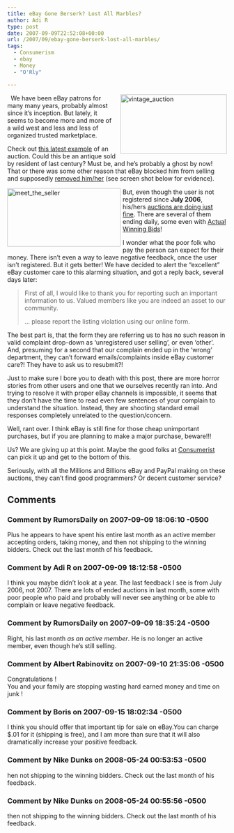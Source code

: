 ```yaml
---
title: eBay Gone Berserk? Lost All Marbles?
author: Adi R
type: post
date: 2007-09-09T22:52:08+00:00
url: /2007/09/ebay-gone-berserk-lost-all-marbles/
tags:
  - Consumerism
  - ebay
  - Money
  - "O'Rly"

---
```

<a href="http://cgi.ebay.com/Vintage-Crank-Desk-Telephone-Cranks-on-Front-Neat_W0QQitemZ9138891422QQihZ020QQcategoryZ73373QQssPageNameZWDVWQQrdZ1QQcmdZViewItem" target="_blank"><img style="border-right: 0px; border-top: 0px; margin: 0px 0px 0px 10px; border-left: 0px; border-bottom: 0px" height="136" alt="vintage_auction" src="https://i0.wp.com/www.adir1.com//uploads/2007/09/vintage-auction.jpg?resize=244%2C136" width="244" align="right" border="0" data-recalc-dims="1" /></a>&nbsp; We have been eBay patrons for many many years, probably almost since it&#8217;s inception. But lately, it seems to become more and more of a wild west and less and less of organized trusted marketplace.

Check out <a href="http://cgi.ebay.com/Vintage-Crank-Desk-Telephone-Cranks-on-Front-Neat_W0QQitemZ9138891422QQihZ020QQcategoryZ73373QQssPageNameZWDVWQQrdZ1QQcmdZViewItem" target="_blank">this latest example</a> of an auction. Could this be an antique sold by resident of last century? Must be, and he&#8217;s probably a ghost by now! That or there was some other reason that eBay blocked him from selling and supposedly <a href="http://myworld.ebay.com/kbr1957/" target="_blank">removed him/her</a> (see screen shot below for evidence).

<a href="http://myworld.ebay.com/kbr1957/" target="_blank"><img style="border-right: 0px; border-top: 0px; margin: 0px 5px 0px 0px; border-left: 0px; border-bottom: 0px" height="134" alt="meet_the_seller" src="https://i0.wp.com/www.adir1.com//uploads/2007/09/meet-the-seller.jpg?resize=260%2C134" width="260" align="left" border="0" data-recalc-dims="1" /></a>But, even though the user is not registered since **July 2006**, his/hers <a href="http://search.ebay.com/_W0QQsassZkbr1957" target="_blank">auctions are doing just fine</a>. There are several of them ending daily, some even with <a href="http://cgi.ebay.com/2001-Tiger-Woods-How-I-Play-Golf-VERY-Cool-Look_W0QQitemZ4638802538QQihZ020QQcategoryZ378QQssPageNameZWDVWQQrdZ1QQcmdZViewItem" target="_blank">Actual Winning Bids</a>!

I wonder what the poor folk who pay the person can expect for their money. There isn&#8217;t even a way to leave negative feedback, once the user isn&#8217;t registered. But it gets better! We have decided to alert the &#8220;excellent&#8221; eBay customer care to this alarming situation, and got a reply back, several days later:

> First of all, I would like to thank you for reporting such an important information to us. Valued members like you are indeed an asset to our community.
> 
> &#8230; please report the listing violation using our online form.

The best part is, that the form they are referring us to has no such reason in valid complaint drop-down as &#8216;unregistered user selling&#8217;, or even &#8216;other&#8217;. And, presuming for a second that our complain ended up in the &#8216;wrong&#8217; department, they can&#8217;t forward emails/complaints inside eBay customer care?! They have to ask us to resubmit?!

Just to make sure I bore you to death with this post, there are more horror stories from other users and one that we ourselves recently ran into. And trying to resolve it with proper eBay channels is impossible, it seems that they don&#8217;t have the time to read even few sentences of your complain to understand the situation. Instead, they are shooting standard email responses completely unrelated to the question/concern.

Well, rant over. I think eBay is still fine for those cheap unimportant purchases, but if you are planning to make a major purchase, beware!!!

Us? We are giving up at this point. Maybe the good folks at <a href="http://consumerist.com/consumer/scammers/jeweler-caught-selling-fake-tiffany-items-286447.php" target="_blank">Consumerist</a> can pick it up and get to the bottom of this.

Seriously, with all the Millions and Billions eBay and PayPal making on these auctions, they can&#8217;t find good programmers? Or decent customer service?</p>

## Comments

### Comment by RumorsDaily on 2007-09-09 18:06:10 -0500
Plus he appears to have spent his entire last month as an active member accepting orders, taking money, and then not shipping to the winning bidders. Check out the last month of his feedback.

### Comment by Adi R on 2007-09-09 18:12:58 -0500
I think you maybe didn&#8217;t look at a year. The last feedback I see is from July 2006, not 2007. There are lots of ended auctions in last month, some with poor people who paid and probably will never see anything or be able to complain or leave negative feedback.

### Comment by RumorsDaily on 2007-09-09 18:35:24 -0500
Right, his last month _as an active member_. He is no longer an active member, even though he&#8217;s still selling.

### Comment by Albert Rabinovitz on 2007-09-10 21:35:06 -0500
Congratulations !  
You and your family are stopping wasting hard earned money and time on junk !

### Comment by Boris on 2007-09-15 18:02:34 -0500
I think you should offer that important tip for sale on eBay.You can charge $.01 for it (shipping is free), and I am more than sure that it will also dramatically increase your positive feedback.

### Comment by Nike Dunks on 2008-05-24 00:53:53 -0500
hen not shipping to the winning bidders. Check out the last month of his feedback.

### Comment by Nike Dunks on 2008-05-24 00:55:56 -0500
then not shipping to the winning bidders. Check out the last month of his feedback.